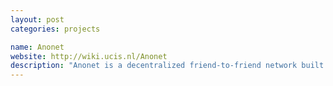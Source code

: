 ```yaml
---
layout: post
categories: projects

name: Anonet
website: http://wiki.ucis.nl/Anonet
description: "Anonet is a decentralized friend-to-friend network built using VPNs and software BGP routers. anoNet works by making it difficult to learn the identities of others on the network allowing them to anonymously host IPv4 and IPv6 services"
---
```

